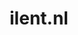---
layout: post
title:  "ilent.nl"
internal_url:  "/dutchgov/ilent.nl.html"
categories: dutchgov
---